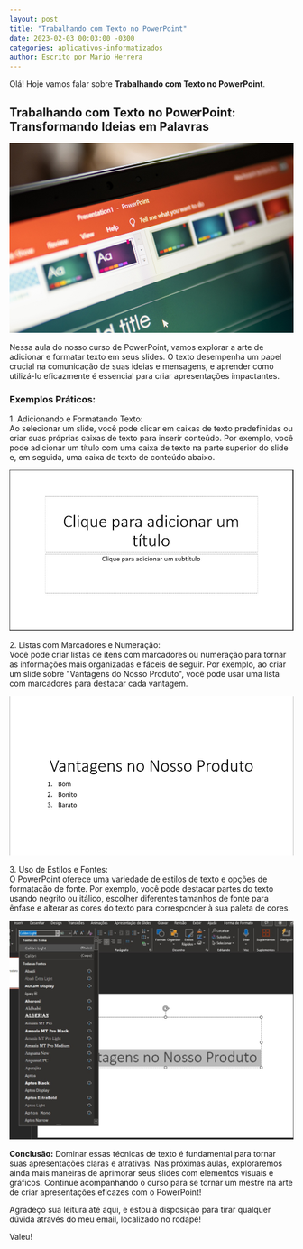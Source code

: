 ```yaml
---
layout: post
title: "Trabalhando com Texto no PowerPoint"
date: 2023-02-03 00:03:00 -0300
categories: aplicativos-informatizados
author: Escrito por Mario Herrera
---
```


Olá! Hoje vamos falar sobre **Trabalhando com Texto no PowerPoint**.

## Trabalhando com Texto no PowerPoint: Transformando Ideias em Palavras


![](https://github.com/mariopuebla17/blog/blob/main/_images/202302/ppt1.jpg?raw=true)

Nessa aula do nosso curso de PowerPoint, vamos explorar a arte de adicionar e formatar texto em seus slides. O texto desempenha um papel crucial na comunicação de suas ideias e mensagens, e aprender como utilizá-lo eficazmente é essencial para criar apresentações impactantes.

### Exemplos Práticos:

1\. Adicionando e Formatando Texto:  
Ao selecionar um slide, você pode clicar em caixas de texto predefinidas ou criar suas próprias caixas de texto para inserir conteúdo. Por exemplo, você pode adicionar um título com uma caixa de texto na parte superior do slide e, em seguida, uma caixa de texto de conteúdo abaixo.

![](https://github.com/mariopuebla17/blog/blob/main/_images/202302/ppt5.jpg?raw=true)  

2\. Listas com Marcadores e Numeração:  
Você pode criar listas de itens com marcadores ou numeração para tornar as informações mais organizadas e fáceis de seguir. Por exemplo, ao criar um slide sobre "Vantagens do Nosso Produto", você pode usar uma lista com marcadores para destacar cada vantagem.

![](https://github.com/mariopuebla17/blog/blob/main/_images/202302/ppt6.jpg?raw=true)  

3\. Uso de Estilos e Fontes:  
O PowerPoint oferece uma variedade de estilos de texto e opções de formatação de fonte. Por exemplo, você pode destacar partes do texto usando negrito ou itálico, escolher diferentes tamanhos de fonte para ênfase e alterar as cores do texto para corresponder à sua paleta de cores.

![](https://github.com/mariopuebla17/blog/blob/main/_images/202302/ppt7.jpg?raw=true)  


**Conclusão:** Dominar essas técnicas de texto é fundamental para tornar suas apresentações claras e atrativas. Nas próximas aulas, exploraremos ainda mais maneiras de aprimorar seus slides com elementos visuais e gráficos. Continue acompanhando o curso para se tornar um mestre na arte de criar apresentações eficazes com o PowerPoint!

Agradeço sua leitura até aqui, e estou à disposição para tirar qualquer dúvida através do meu email, localizado no rodapé!

Valeu!
